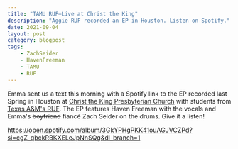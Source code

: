 ```yaml
---
title: "TAMU RUF–Live at Christ the King"
description: "Aggie RUF recorded an EP in Houston. Listen on Spotify."
date: 2021-09-04
layout: post
category: blogpost
tags:
    - ZachSeider
    - HavenFreeman
    - TAMU
    - RUF
---
```

Emma sent us a text this morning with a Spotify link to the EP recorded last Spring in Houston at [Christ the King Presbyterian Church](https://www.christtheking.com) with students from [Texas A&M's RUF](https://ruf.org/ministry/texas-am-university/).  The EP features Haven Freeman with the vocals and Emma's ~~boyfriend~~ fiancé Zach Seider on the drums. Give it a listen!

https://open.spotify.com/album/3GkYPHgPKK41ouAGJVCZPd?si=cgZ_qbckRBKXELeJpNnSQg&dl_branch=1

